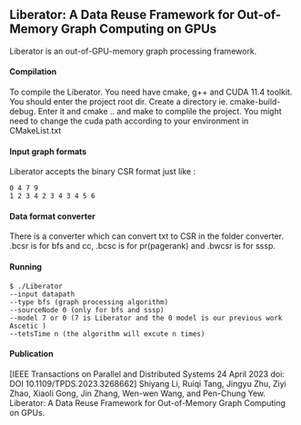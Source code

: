 ## Liberator: A Data Reuse Framework for Out-of-Memory Graph Computing on GPUs
Liberator is an out-of-GPU-memory graph processing framework.

#### Compilation
To compile the Liberator. You need have cmake, g++ and CUDA 11.4 toolkit. 
You should enter the project root dir. 
Create a directory ie. cmake-build-debug. 
Enter it and cmake .. and make to complile the project.
You might need to change the cuda path according to your environment in CMakeList.txt

#### Input graph formats
Liberator accepts the binary CSR format just like :
```
0 4 7 9
1 2 3 4 2 3 4 3 4 5 6
```
#### Data format converter
There is a converter which can convert txt to CSR in the folder converter.
.bcsr is for bfs and cc, .bcsc is for pr(pagerank) and .bwcsr is for sssp.

#### Running
```
$ ./Liberator 
--input datapath 
--type bfs (graph processing algorithm)
--sourceNode 0 (only for bfs and sssp)
--model 7 or 0 (7 is Liberator and the 0 model is our previous work Ascetic )
--tetsTime n (the algorithm will excute n times)
```

#### Publication
[IEEE Transactions on Parallel and Distributed Systems 24 April 2023 doi: DOI 10.1109/TPDS.2023.3268662] Shiyang Li, Ruiqi Tang, Jingyu Zhu, Ziyi Zhao, Xiaoli Gong, Jin Zhang, Wen-wen Wang, and Pen-Chung Yew. Liberator: A Data Reuse Framework for Out-of-Memory Graph Computing on GPUs. 




